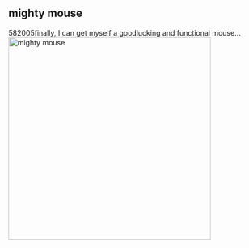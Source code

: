 <article><h1>mighty mouse</h1><time><span class="day">5</span><span class="month">8</span><span class="year">2005</span></time>finally, I can get myself a goodlucking and functional mouse...<a href="http://www.apple.com/"><img src="http://images.apple.com/mightymouse/gallery/images/mightymousehero20050802.jpg" width="400" alt="mighty mouse" /></a></article>